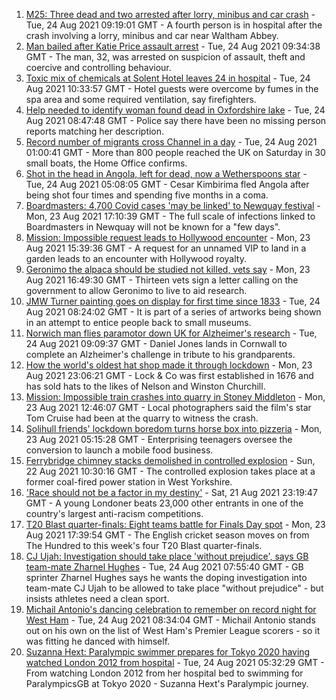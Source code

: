 1. [M25: Three dead and two arrested after lorry, minibus and car crash](https://www.bbc.co.uk/news/uk-england-essex-58312144?at_medium=RSS&at_campaign=KARANGA) - Tue, 24 Aug 2021 09:19:01 GMT - A fourth person is in hospital after the crash involving a lorry, minibus and car near Waltham Abbey.
2. [Man bailed after Katie Price assault arrest](https://www.bbc.co.uk/news/uk-england-essex-58315334?at_medium=RSS&at_campaign=KARANGA) - Tue, 24 Aug 2021 09:34:38 GMT - The man, 32, was arrested on suspicion of assault, theft and coercive and controlling behaviour.
3. [Toxic mix of chemicals at Solent Hotel leaves 24 in hospital](https://www.bbc.co.uk/news/uk-england-hampshire-58315780?at_medium=RSS&at_campaign=KARANGA) - Tue, 24 Aug 2021 10:33:57 GMT - Hotel guests were overcome by fumes in the spa area and some required ventilation, say firefighters.
4. [Help needed to identify woman found dead in Oxfordshire lake](https://www.bbc.co.uk/news/uk-england-oxfordshire-58306617?at_medium=RSS&at_campaign=KARANGA) - Tue, 24 Aug 2021 08:47:48 GMT - Police say there have been no missing person reports matching her description.
5. [Record number of migrants cross Channel in a day](https://www.bbc.co.uk/news/uk-58312630?at_medium=RSS&at_campaign=KARANGA) - Tue, 24 Aug 2021 01:00:41 GMT - More than 800 people reached the UK on Saturday in 30 small boats, the Home Office confirms.
6. [Shot in the head in Angola, left for dead, now a Wetherspoons star](https://www.bbc.co.uk/news/uk-58266180?at_medium=RSS&at_campaign=KARANGA) - Tue, 24 Aug 2021 05:08:05 GMT - Cesar Kimbirima fled Angola after being shot four times and spending five months in a coma.
7. [Boardmasters: 4,700 Covid cases 'may be linked' to Newquay festival](https://www.bbc.co.uk/news/uk-england-cornwall-58309660?at_medium=RSS&at_campaign=KARANGA) - Mon, 23 Aug 2021 17:10:39 GMT - The full scale of infections linked to Boardmasters in Newquay will not be known for a "few days".
8. [Mission: Impossible request leads to Hollywood encounter](https://www.bbc.co.uk/news/uk-england-birmingham-58305506?at_medium=RSS&at_campaign=KARANGA) - Mon, 23 Aug 2021 15:39:36 GMT - A request for an unnamed VIP to land in a garden leads to an encounter with Hollywood royalty.
9. [Geronimo the alpaca should be studied not killed, vets say](https://www.bbc.co.uk/news/uk-england-bristol-58309557?at_medium=RSS&at_campaign=KARANGA) - Mon, 23 Aug 2021 16:49:30 GMT - Thirteen vets sign a letter calling on the government to allow Geronimo to live to aid research.
10. [JMW Turner painting goes on display for first time since 1833](https://www.bbc.co.uk/news/entertainment-arts-58315142?at_medium=RSS&at_campaign=KARANGA) - Tue, 24 Aug 2021 08:24:02 GMT - It is part of a series of artworks being shown in an attempt to entice people back to small museums.
11. [Norwich man flies paramotor down UK for Alzheimer's research](https://www.bbc.co.uk/news/uk-england-norfolk-58304512?at_medium=RSS&at_campaign=KARANGA) - Tue, 24 Aug 2021 09:09:37 GMT - Daniel Jones lands in Cornwall to complete an Alzheimer's challenge in tribute to his grandparents.
12. [How the world's oldest hat shop made it through lockdown](https://www.bbc.co.uk/news/uk-england-london-58307552?at_medium=RSS&at_campaign=KARANGA) - Mon, 23 Aug 2021 23:06:21 GMT - Lock & Co was first established in 1676 and has sold hats to the likes of Nelson and Winston Churchill.
13. [Mission: Impossible train crashes into quarry in Stoney Middleton](https://www.bbc.co.uk/news/uk-england-derbyshire-58307832?at_medium=RSS&at_campaign=KARANGA) - Mon, 23 Aug 2021 12:46:07 GMT - Local photographers said the film's star Tom Cruise had been at the quarry to witness the crash.
14. [Solihull friends' lockdown boredom turns horse box into pizzeria](https://www.bbc.co.uk/news/uk-england-birmingham-58283884?at_medium=RSS&at_campaign=KARANGA) - Mon, 23 Aug 2021 05:15:28 GMT - Enterprising teenagers oversee the conversion to launch a mobile food business.
15. [Ferrybridge chimney stacks demolished in controlled explosion](https://www.bbc.co.uk/news/uk-england-leeds-58297602?at_medium=RSS&at_campaign=KARANGA) - Sun, 22 Aug 2021 10:30:16 GMT - The controlled explosion takes place at a former coal-fired power station in West Yorkshire.
16. ['Race should not be a factor in my destiny'](https://www.bbc.co.uk/news/uk-england-london-58283709?at_medium=RSS&at_campaign=KARANGA) - Sat, 21 Aug 2021 23:19:47 GMT - A young Londoner beats 23,000 other entrants in one of the country's largest anti-racism competitions.
17. [T20 Blast quarter-finals: Eight teams battle for Finals Day spot](https://www.bbc.co.uk/sport/cricket/58283420?at_medium=RSS&at_campaign=KARANGA) - Mon, 23 Aug 2021 17:39:54 GMT - The English cricket season moves on from The Hundred to this week's four T20 Blast quarter-finals.
18. [CJ Ujah: Investigation should take place 'without prejudice', says GB team-mate Zharnel Hughes](https://www.bbc.co.uk/sport/athletics/58315272?at_medium=RSS&at_campaign=KARANGA) - Tue, 24 Aug 2021 07:55:40 GMT - GB sprinter Zharnel Hughes says he wants the doping investigation into team-mate CJ Ujah to be allowed to take place "without prejudice" - but insists athletes need a clean sport.
19. [Michail Antonio's dancing celebration to remember on record night for West Ham](https://www.bbc.co.uk/sport/football/58312266?at_medium=RSS&at_campaign=KARANGA) - Tue, 24 Aug 2021 08:34:04 GMT - Michail Antonio stands out on his own on the list of West Ham's Premier League scorers - so it was fitting he danced with himself.
20. [Suzanna Hext: Paralympic swimmer prepares for Tokyo 2020 having watched London 2012 from hospital](https://www.bbc.co.uk/sport/disability-sport/58187268?at_medium=RSS&at_campaign=KARANGA) - Tue, 24 Aug 2021 05:32:29 GMT - From watching London 2012 from her hospital bed to swimming for ParalympicsGB at Tokyo 2020 - Suzanna Hext's Paralympic journey.
